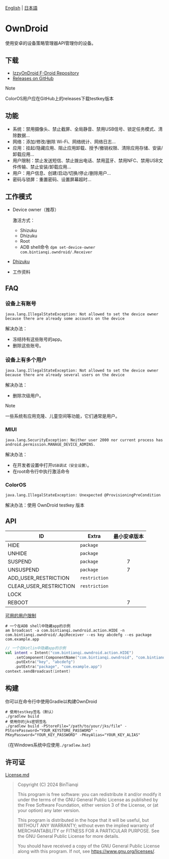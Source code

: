 [English](Readme-en.md) | [日本語](Readme-ja.md)

# OwnDroid

使用安卓的设备策略管理器API管理你的设备。

## 下载

- [IzzyOnDroid F-Droid Repository](https://apt.izzysoft.de/fdroid/index/apk/com.bintianqi.owndroid)
- [Releases on GitHub](https://github.com/BinTianqi/OwnDroid/releases)

> [!NOTE]
> ColorOS用户应在GitHub上的releases下载testkey版本

## 功能

- 系统：禁用摄像头、禁止截屏、全局静音、禁用USB信号、锁定任务模式、清除数据...
- 网络：添加/修改/删除 Wi-Fi、网络统计、网络日志...
- 应用：挂起/隐藏应用、阻止应用卸载、授予/撤销权限、清除应用存储、安装/卸载应用...
- 用户限制：禁止发送短信、禁止拨出电话、禁用蓝牙、禁用NFC、禁用USB文件传输、禁止安装/卸载应用...
- 用户：用户信息、创建/启动/切换/停止/删除用户...
- 密码与锁屏：重置密码、设置屏幕超时...

## 工作模式

- Device owner（推荐）

  激活方式：
  - Shizuku
  - Dhizuku
  - Root
  - ADB shell命令 `dpm set-device-owner com.bintianqi.owndroid/.Receiver`
- [Dhizuku](https://github.com/iamr0s/Dhizuku)
- 工作资料

## FAQ

### 设备上有账号

```text
java.lang.IllegalStateException: Not allowed to set the device owner because there are already some accounts on the device
```

解决办法：
- 冻结持有这些账号的app。
- 删除这些账号。

### 设备上有多个用户

```text
java.lang.IllegalStateException: Not allowed to set the device owner because there are already several users on the device
```

解决办法：
- 删除次级用户。

> [!NOTE]
> 一些系统有应用克隆、儿童空间等功能，它们通常是用户。

### MIUI

```text
java.lang.SecurityException: Neither user 2000 nor current process has android.permission.MANAGE_DEVICE_ADMINS.
```

解决办法：
- 在开发者设置中打开`USB调试（安全设置）`。
- 在root命令行中执行激活命令

### ColorOS

```text
java.lang.IllegalStateException: Unexpected @ProvisioningPreCondition
```

解决办法：使用 OwnDroid testkey 版本

## API

| ID                     | Extra         | 最小安卓版本 |
|------------------------|---------------|:------:|
| HIDE                   | `package`     |        |
| UNHIDE                 | `package`     |        |
| SUSPEND                | `package`     |   7    |
| UNSUSPEND              | `package`     |   7    |
| ADD_USER_RESTRICTION   | `restriction` |        |
| CLEAR_USER_RESTRICTION | `restriction` |        |
| LOCK                   |               |        |
| REBOOT                 |               |   7    |

[可用的用户限制](https://developer.android.google.cn/reference/android/os/UserManager#constants_1)

```shell
# 一个在ADB shell中隐藏app的示例
am broadcast -a com.bintianqi.owndroid.action.HIDE -n com.bintianqi.owndroid/.ApiReceiver --es key abcdefg --es package com.example.app
```

```kotlin
// 一个在Kotlin中隐藏app的示例
val intent = Intent("com.bintianqi.owndroid.action.HIDE")
    .setComponent(ComponentName("com.bintianqi.owndroid", "com.bintianqi.owndroid.ApiReceiver"))
    .putExtra("key", "abcdefg")
    .putExtra("package", "com.example.app")
context.sendBroadcast(intent)
```

## 构建

你可以在命令行中使用Gradle以构建OwnDroid
```shell
# 使用testkey签名（默认）
./gradlew build
# 使用你的jks密钥签名
./gradlew build -PStoreFile="/path/to/your/jks/file" -PStorePassword="YOUR_KEYSTORE_PASSWORD" -PKeyPassword="YOUR_KEY_PASSWORD" -PKeyAlias="YOUR_KEY_ALIAS"
```
（在Windows系统中应使用`./gradlew.bat`)

## 许可证

[License.md](LICENSE.md)

> Copyright (C)  2024  BinTianqi
>
> This program is free software: you can redistribute it and/or modify it under the terms of the GNU General Public License as published by the Free Software Foundation, either version 3 of the License, or (at your option) any later version.
>
> This program is distributed in the hope that it will be useful, but WITHOUT ANY WARRANTY; without even the implied warranty of MERCHANTABILITY or FITNESS FOR A PARTICULAR PURPOSE.  See the GNU General Public License for more details.
>
> You should have received a copy of the GNU General Public License along with this program.  If not, see <https://www.gnu.org/licenses/>.
